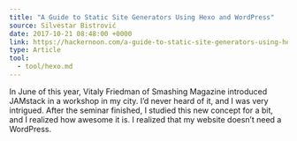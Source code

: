 ```yaml
---
title: "A Guide to Static Site Generators Using Hexo and WordPress"
source: Silvestar Bistrović
date: 2017-10-21 08:48:00 +0000
link: https://hackernoon.com/a-guide-to-static-site-generators-using-hexo-and-wordpress-e6c0b17285cb
type: Article
tool:
  - tool/hexo.md 
---
```

In June of this year, Vitaly Friedman of Smashing Magazine introduced JAMstack in a workshop in my city. I’d never heard of it, and I was very intrigued. After the seminar finished, I studied this new concept for a bit, and I realized how awesome it is. I realized that my website doesn’t need a WordPress.





